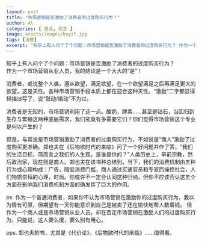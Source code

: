 ```yaml
---
layout: post
title: "市场营销是否激励了消费者的过度购买行为？"
author: Al
categories: [ 商业, 观念 ]
image: assets/images/buyit.jpg
tags: [消费]
excerpt: "知乎上有人问个了个问题：市场营销是否激励了消费者的过度购买行为？ 作为一个市场营销从业人员，我的结论是一个大大的“是”！"
---
```


知乎上有人问个了个问题：市场营销是否激励了消费者的过度购买行为？  
作为一个市场营销从业人员，我的结论是一个大大的“是”！

消费者，或说整个人类，遵从欲望，满足欲望，在一个欲望满足之后再满足更大的欲望，这是天性。各种市场营销手段本质上都在迎合这种天性。“激励”二字都显得轻描淡写了，说“鼓动/煽动”不为过。

消费者是无知的，市场营销利用了这一点。酸奶，酵素……甚至是钻石，当回归到生存与繁殖这两种底层需求，我们究竟有多需要它们？你们觉得市场营销这个专业是何以产生的？


但是，与其说是市场营销激励了消费者的过度购买行为，不如说是“商人”激励了过度购买更准确。郑也夫在《后物欲时代的来临》问了一个好问题并作了答，“我们的生活目标，简而言之我们的人生观，是谁提供的？”人类历史上，早前宗教，然后政治家，现在则是商人。郑也夫在该书种总结到，当下，我们的消费机制由五种行为或心理构成：广告，降低消费门槛，商人通过买通官员和专家而操控社会，人们物质崇拜的心理，时尚。你或许不一定会认同这种归纳，但你不应该否认这五个方面在影响我们消费机制方面的确发挥了巨大的作用。


ps.
作为一个普通消费者，如果你不认为市场营销在激励你的过度购买行为，我以为情有可原，但期望有一天你能意识到自己是被卖了还在愉快地帮人数着钱。
但作为一个商人或是市场营销从业人员，却在否定市场营销在激励人们的过度购买行为，只能说，这人要么傻，要么别有用心。


pps.
郑也夫的书，尤其是《代价论》，《后物欲时代的来临》……值得看。


